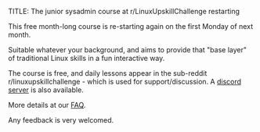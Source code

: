 TITLE: The junior sysadmin course at r/LinuxUpskillChallenge restarting 

This free month-long course is re-starting again on the first Monday of next month.

Suitable whatever your background, and aims to provide that "base layer" of traditional Linux skills in a fun interactive way.

The course is free, and daily lessons appear in the sub-reddit r/linuxupskillchallenge - which is used for support/discussion. A [discord server](https://discordapp.com/invite/wd4Zqyk) is also available.

More details at our [FAQ](https://www.reddit.com/r/linuxupskillchallenge/comments/qeymzb/please_read_this_first_how_this_works_faq/).

Any feedback is very welcomed.
